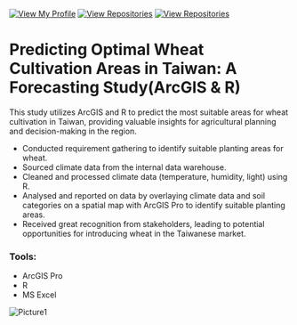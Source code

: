 [![View My Profile](https://img.shields.io/badge/View-My_Profile-green?logo=GitHub)](https://github.com/jiaqiyu1)
[![View Repositories](https://img.shields.io/badge/View-My_Portfolio-red?logo=GitHub)](https://github.com/jiaqiyu1/Portfolio_Guide)
[![View Repositories](https://img.shields.io/badge/View-My_Repositories-blue?logo=GitHub)](https://github.com/jiaqiyu1?tab=repositories)


# Predicting Optimal Wheat Cultivation Areas in Taiwan: A Forecasting Study(ArcGIS & R) 

This study utilizes ArcGIS and R to predict the most suitable areas for wheat cultivation in Taiwan, providing valuable insights for agricultural planning and decision-making in the region.

* Conducted requirement gathering to identify suitable planting areas for wheat.
* Sourced climate data from the internal data warehouse.
* Cleaned and processed climate data (temperature, humidity, light) using R.
* Analysed and reported on data by overlaying climate data and soil categories on a spatial map with ArcGIS Pro to identify suitable planting areas.
* Received great recognition from stakeholders, leading to potential opportunities for introducing wheat in the Taiwanese market.

### Tools:
* ArcGIS Pro
* R 
* MS Excel 

![Picture1](https://github.com/jiaqiyu1/PortfolioProject/assets/84236678/5d6468f6-763d-4a11-9713-caa810c32530)

